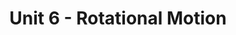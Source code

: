 ---
# Feel free to add content and custom Front Matter to this file.
# To modify the layout, see https://jekyllrb.com/docs/themes/#overriding-theme-defaults

layout: guidelayout
title: Unit 6 - Rotational Motion
---